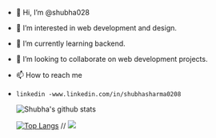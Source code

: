 - 👋 Hi, I’m @shubha028
- 👀 I’m interested in web development and design.
- 🌱 I’m currently learning backend.
- 💞️ I’m looking to collaborate on web development projects.
- 📫 How to reach me 
-     linkedin -www.linkedin.com/in/shubhasharma0208
  ![Shubha's github stats](https://github-readme-stats.vercel.app/api?username=shubha028&show_icons=true&theme=radical)

  
  [![Top Langs](https://github-readme-stats.vercel.app/api/top-langs/?username=shubha028)](https://github.com/shubha028/github-readme-stats)
//  ![](https://komarev.com/ghpvc/?username=shubha028&style=flat-square)

<!---
shubha028/shubha028 is a ✨ special ✨ repository because its `README.md` (this file) appears on your GitHub profile.
You can click the Preview link to take a look at your changes.
--->
